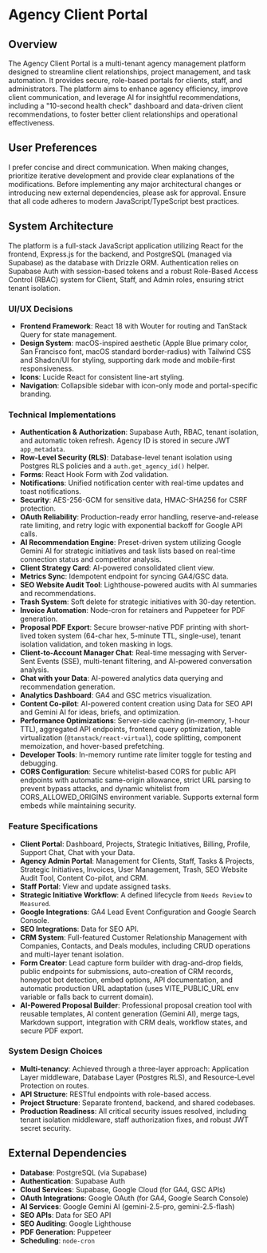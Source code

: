 # Agency Client Portal

## Overview
The Agency Client Portal is a multi-tenant agency management platform designed to streamline client relationships, project management, and task automation. It provides secure, role-based portals for clients, staff, and administrators. The platform aims to enhance agency efficiency, improve client communication, and leverage AI for insightful recommendations, including a "10-second health check" dashboard and data-driven client recommendations, to foster better client relationships and operational effectiveness.

## User Preferences
I prefer concise and direct communication. When making changes, prioritize iterative development and provide clear explanations of the modifications. Before implementing any major architectural changes or introducing new external dependencies, please ask for approval. Ensure that all code adheres to modern JavaScript/TypeScript best practices.

## System Architecture
The platform is a full-stack JavaScript application utilizing React for the frontend, Express.js for the backend, and PostgreSQL (managed via Supabase) as the database with Drizzle ORM. Authentication relies on Supabase Auth with session-based tokens and a robust Role-Based Access Control (RBAC) system for Client, Staff, and Admin roles, ensuring strict tenant isolation.

### UI/UX Decisions
- **Frontend Framework**: React 18 with Wouter for routing and TanStack Query for state management.
- **Design System**: macOS-inspired aesthetic (Apple Blue primary color, San Francisco font, macOS standard border-radius) with Tailwind CSS and Shadcn/UI for styling, supporting dark mode and mobile-first responsiveness.
- **Icons**: Lucide React for consistent line-art styling.
- **Navigation**: Collapsible sidebar with icon-only mode and portal-specific branding.

### Technical Implementations
- **Authentication & Authorization**: Supabase Auth, RBAC, tenant isolation, and automatic token refresh. Agency ID is stored in secure JWT `app_metadata`.
- **Row-Level Security (RLS)**: Database-level tenant isolation using Postgres RLS policies and a `auth.get_agency_id()` helper.
- **Forms**: React Hook Form with Zod validation.
- **Notifications**: Unified notification center with real-time updates and toast notifications.
- **Security**: AES-256-GCM for sensitive data, HMAC-SHA256 for CSRF protection.
- **OAuth Reliability**: Production-ready error handling, reserve-and-release rate limiting, and retry logic with exponential backoff for Google API calls.
- **AI Recommendation Engine**: Preset-driven system utilizing Google Gemini AI for strategic initiatives and task lists based on real-time connection status and competitor analysis.
- **Client Strategy Card**: AI-powered consolidated client view.
- **Metrics Sync**: Idempotent endpoint for syncing GA4/GSC data.
- **SEO Website Audit Tool**: Lighthouse-powered audits with AI summaries and recommendations.
- **Trash System**: Soft delete for strategic initiatives with 30-day retention.
- **Invoice Automation**: Node-cron for retainers and Puppeteer for PDF generation.
- **Proposal PDF Export**: Secure browser-native PDF printing with short-lived token system (64-char hex, 5-minute TTL, single-use), tenant isolation validation, and token masking in logs.
- **Client-to-Account Manager Chat**: Real-time messaging with Server-Sent Events (SSE), multi-tenant filtering, and AI-powered conversation analysis.
- **Chat with your Data**: AI-powered analytics data querying and recommendation generation.
- **Analytics Dashboard**: GA4 and GSC metrics visualization.
- **Content Co-pilot**: AI-powered content creation using Data for SEO API and Gemini AI for ideas, briefs, and optimization.
- **Performance Optimizations**: Server-side caching (in-memory, 1-hour TTL), aggregated API endpoints, frontend query optimization, table virtualization (`@tanstack/react-virtual`), code splitting, component memoization, and hover-based prefetching.
- **Developer Tools**: In-memory runtime rate limiter toggle for testing and debugging.
- **CORS Configuration**: Secure whitelist-based CORS for public API endpoints with automatic same-origin allowance, strict URL parsing to prevent bypass attacks, and dynamic whitelist from CORS_ALLOWED_ORIGINS environment variable. Supports external form embeds while maintaining security.

### Feature Specifications
- **Client Portal**: Dashboard, Projects, Strategic Initiatives, Billing, Profile, Support Chat, Chat with your Data.
- **Agency Admin Portal**: Management for Clients, Staff, Tasks & Projects, Strategic Initiatives, Invoices, User Management, Trash, SEO Website Audit Tool, Content Co-pilot, and CRM.
- **Staff Portal**: View and update assigned tasks.
- **Strategic Initiative Workflow**: A defined lifecycle from `Needs Review` to `Measured`.
- **Google Integrations**: GA4 Lead Event Configuration and Google Search Console.
- **SEO Integrations**: Data for SEO API.
- **CRM System**: Full-featured Customer Relationship Management with Companies, Contacts, and Deals modules, including CRUD operations and multi-layer tenant isolation.
- **Form Creator**: Lead capture form builder with drag-and-drop fields, public endpoints for submissions, auto-creation of CRM records, honeypot bot detection, embed options, API documentation, and automatic production URL adaptation (uses VITE_PUBLIC_URL env variable or falls back to current domain).
- **AI-Powered Proposal Builder**: Professional proposal creation tool with reusable templates, AI content generation (Gemini AI), merge tags, Markdown support, integration with CRM deals, workflow states, and secure PDF export.

### System Design Choices
- **Multi-tenancy**: Achieved through a three-layer approach: Application Layer middleware, Database Layer (Postgres RLS), and Resource-Level Protection on routes.
- **API Structure**: RESTful endpoints with role-based access.
- **Project Structure**: Separate frontend, backend, and shared codebases.
- **Production Readiness**: All critical security issues resolved, including tenant isolation middleware, staff authorization fixes, and robust JWT secret security.

## External Dependencies
- **Database**: PostgreSQL (via Supabase)
- **Authentication**: Supabase Auth
- **Cloud Services**: Supabase, Google Cloud (for GA4, GSC APIs)
- **OAuth Integrations**: Google OAuth (for GA4, Google Search Console)
- **AI Services**: Google Gemini AI (gemini-2.5-pro, gemini-2.5-flash)
- **SEO APIs**: Data for SEO API
- **SEO Auditing**: Google Lighthouse
- **PDF Generation**: Puppeteer
- **Scheduling**: `node-cron`